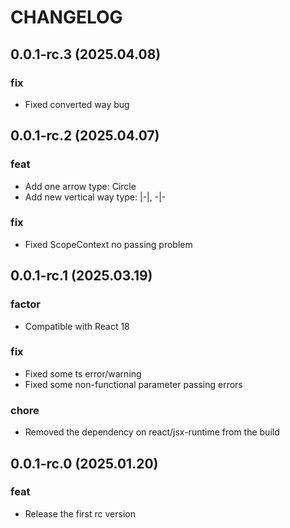 # CHANGELOG

## 0.0.1-rc.3 (2025.04.08)
### fix
- Fixed converted way bug

## 0.0.1-rc.2 (2025.04.07)
### feat
- Add one arrow type: Circle
- Add new vertical way type: |-|, -|-
### fix
- Fixed ScopeContext no passing problem

## 0.0.1-rc.1 (2025.03.19)
### factor
- Compatible with React 18
### fix
- Fixed some ts error/warning
- Fixed some non-functional parameter passing errors
### chore
- Removed the dependency on react/jsx-runtime from the build

## 0.0.1-rc.0 (2025.01.20)
### feat
- Release the first rc version
